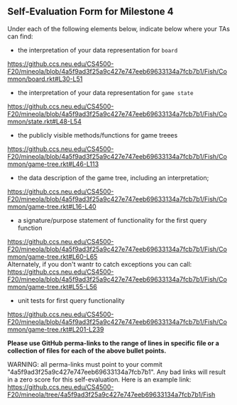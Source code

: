 ## Self-Evaluation Form for Milestone 4

Under each of the following elements below, indicate below where your
TAs can find:

- the interpretation of your data representation for `board`

https://github.ccs.neu.edu/CS4500-F20/mineola/blob/4a5f9ad3f25a9c427e747eeb69633134a7fcb7b1/Fish/Common/board.rkt#L30-L51


- the interpretation of your data representation for `game state`

https://github.ccs.neu.edu/CS4500-F20/mineola/blob/4a5f9ad3f25a9c427e747eeb69633134a7fcb7b1/Fish/Common/state.rkt#L48-L54


- the publicly visible methods/functions for game treees 

https://github.ccs.neu.edu/CS4500-F20/mineola/blob/4a5f9ad3f25a9c427e747eeb69633134a7fcb7b1/Fish/Common/game-tree.rkt#L46-L113


- the data description of the game tree, including an interpretation;

https://github.ccs.neu.edu/CS4500-F20/mineola/blob/4a5f9ad3f25a9c427e747eeb69633134a7fcb7b1/Fish/Common/game-tree.rkt#L16-L40


- a signature/purpose statement of functionality for the first query function

https://github.ccs.neu.edu/CS4500-F20/mineola/blob/4a5f9ad3f25a9c427e747eeb69633134a7fcb7b1/Fish/Common/game-tree.rkt#L60-L65  
Alternately, if you don't wantr to catch exceptions you can call:  
https://github.ccs.neu.edu/CS4500-F20/mineola/blob/4a5f9ad3f25a9c427e747eeb69633134a7fcb7b1/Fish/Common/game-tree.rkt#L55-L56


- unit tests for first query functionality

https://github.ccs.neu.edu/CS4500-F20/mineola/blob/4a5f9ad3f25a9c427e747eeb69633134a7fcb7b1/Fish/Common/game-tree.rkt#L201-L239


**Please use GitHub perma-links to the range of lines in specific
file or a collection of files for each of the above bullet points.**

  WARNING: all perma-links must point to your commit "4a5f9ad3f25a9c427e747eeb69633134a7fcb7b1".
  Any bad links will result in a zero score for this self-evaluation.
  Here is an example link:
    <https://github.ccs.neu.edu/CS4500-F20/mineola/tree/4a5f9ad3f25a9c427e747eeb69633134a7fcb7b1/Fish>

